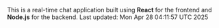 This is a real-time chat application built using **React** for the frontend and **Node.js** for the backend.
Last updated: Mon Apr 28 04:11:57 UTC 2025
